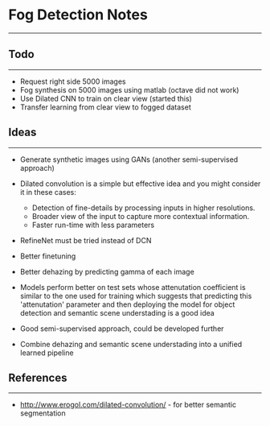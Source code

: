 # Fog Detection Notes
---

## Todo
---

* Request right side 5000 images
* Fog synthesis on 5000 images using matlab (octave did not work)
* Use Dilated CNN to train on clear view (started this)
* Transfer learning from clear view to fogged dataset

## Ideas
---

* Generate synthetic images using GANs (another semi-supervised approach)

* Dilated convolution is a simple but effective idea and you might consider it in these cases:
    * Detection of fine-details by processing inputs in higher resolutions.
    * Broader view of the input to capture more contextual information.
    * Faster run-time with less parameters

* RefineNet must be tried instead of DCN

* Better finetuning

* Better dehazing by predicting gamma of each image 

* Models perform better on test sets whose attenutation coefficient is similar to the one used for training which suggests that predicting this 'attenutation' parameter and then deploying the model for object detection and semantic scene understading is a good idea 

* Good semi-supervised approach, could be developed further

* Combine dehazing and semantic scene understading into a unified learned pipeline

## References
---

* http://www.erogol.com/dilated-convolution/ - for better semantic segmentation